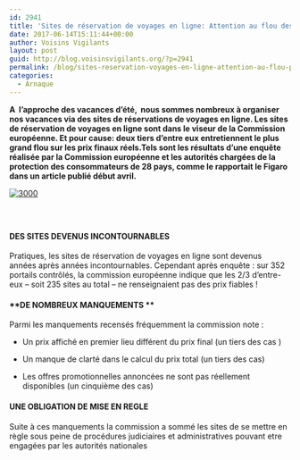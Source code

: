 ```yaml
---
id: 2941
title: 'Sites de réservation de voyages en ligne: Attention au flou des prix'
date: 2017-06-14T15:11:44+00:00
author: Voisins Vigilants
layout: post
guid: http://blog.voisinsvigilants.org/?p=2941
permalink: /blog/sites-reservation-voyages-en-ligne-attention-au-flou-prix/
categories:
  - Arnaque
---
```

**A  l’approche des vacances d’été,  nous sommes nombreux à organiser nos vacances via des sites de réservations de voyages en ligne. Les sites de réservation de voyages en ligne sont dans le viseur de la Commission européenne. Et pour cause: deux tiers d’entre eux entretiennent le plus grand flou sur les prix finaux réels.Tels sont les résultats d’une enquête réalisée par la Commission européenne et les autorités chargées de la protection des consommateurs de 28 pays, comme le rapportait le Figaro dans un article publié début avril.**

[<img class="aligncenter wp-image-2945 size-full" src="./../../images/2017/04/3000.jpg" alt="3000" />](./../../images/2017/04/3000.jpg)

##### <span style="font-weight: normal; color: #767676;">                                        </span>

#### **DES SITES DEVENUS INCONTOURNABLES**

Pratiques, les sites de réservation de voyages en ligne sont devenus années après années incontournables. Cependant après enquête : sur 352 portails contrôlés, la commission européenne indique que les 2/3 d&rsquo;entre-eux &#8211; soit 235 sites au total &#8211; ne renseignaient pas des prix fiables !

#### **DE NOMBREUX MANQUEMENTS **

Parmi les manquements recensés fréquemment la commission note :

- Un prix affiché en premier lieu différent du prix final (un tiers des cas )
  
- Un manque de clarté dans le calcul du prix total (un tiers des cas)
  
- Les offres promotionnelles annoncées ne sont pas réellement disponibles (un cinquième des cas)

#### **UNE OBLIGATION DE MISE EN REGLE**

Suite à ces manquements la commission a sommé les sites de se mettre en règle sous peine de procédures judiciaires et administratives pouvant etre engagées par les autorités nationales
